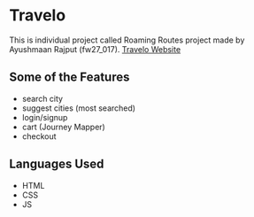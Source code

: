 # Travelo
This is individual project called Roaming Routes project made by Ayushmaan Rajput (fw27_017).
[Travelo Website](https://stately-cactus-6c6a66.netlify.app/)

## Some of the Features
* search city
* suggest cities (most searched)
* login/signup
* cart (Journey Mapper)
* checkout

## Languages Used
* HTML
* CSS
* JS
